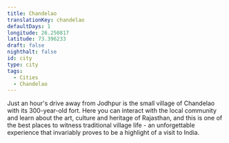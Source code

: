 ```yaml
---
title: Chandelao
translationKey: chandelao
defaultDays: 1
longitude: 26.250817
latitude: 73.396233
draft: false
nighthalt: false
id: city
type: city
tags:
  - Cities
  - Chandelao
---
```

Just an hour's drive away from Jodhpur is the small village of Chandelao with its 300-year-old fort. Here you can interact with the local community and learn about the art, culture and heritage of Rajasthan, and this is one of the best places to witness traditional village life - an unforgettable experience that invariably proves to be a highlight of a visit to India.  
